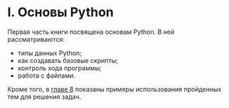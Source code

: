 # I. Основы Python

Первая часть книги посвящена основам Python. В ней рассматриваются:

* типы данных Python;
* как создавать базовые скрипты;
* контроль хода программы;
* работа с файлами.

Кроме того, в [главе 8](08_python_basic_examples/README.md) показаны примеры использования пройденных тем для решения задач.
